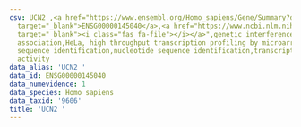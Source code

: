 ```yaml
---
csv: UCN2 ,<a href="https://www.ensembl.org/Homo_sapiens/Gene/Summary?db=core;g=ENSG00000145040"
  target="_blank">ENSG00000145040</a>,<a href="https://www.ncbi.nlm.nih.gov/pubmed/28369544"
  target="_blank"><i class="fas fa-file"></i></a>",genetic interference,functional
  association,HeLa, high throughput transcription profiling by microarray,nucleotide
  sequence identification,nucleotide sequence identification,transcriptional regulation,up-regulates
  activity
data_alias: 'UCN2 '
data_id: ENSG00000145040
data_numevidence: 1
data_species: Homo sapiens
data_taxid: '9606'
title: 'UCN2 '
---
```


